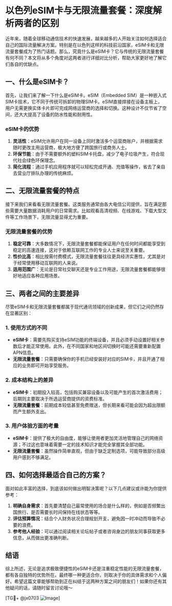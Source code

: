 # 以色列eSIM卡与无限流量套餐：深度解析两者的区别

近年来，随着全球移动通信技术的快速发展，越来越多的人开始关注如何选择适合自己的国际流量解决方案。特别是在以色列这样的科技前沿国家，eSIM卡和无限流量套餐成为了热门话题。那么，究竟什么是eSIM卡？它与传统的无限流量套餐有何不同？本文将从多个角度对这两者进行详细对比分析，帮助大家更好地了解它们各自的优缺点。

## 一、什么是eSIM卡？

首先，让我们来了解一下什么是eSIM卡。eSIM（Embedded SIM）是一种嵌入式SIM卡技术，它不同于传统可拆卸的物理SIM卡。eSIM直接焊接在设备主板上，用户无需更换实体卡片即可完成网络运营商的选择和切换。这种设计不仅节省了空间，还大大提高了设备的防水性能和耐用性。

### eSIM卡的优势

1. **灵活性**：eSIM允许用户在同一设备上同时激活多个运营商账户，并根据需求随时更改主用运营商，极大地方便了跨国旅行或商务人士。
2. **环保节能**：由于不需要额外的塑料SIM卡托盘，减少了电子垃圾产生，符合现代社会绿色环保理念。
3. **简化流程**：通过手机应用程序就可以轻松完成开通、充值等操作，省去了亲自去营业厅排队办理的传统麻烦。

## 二、无限流量套餐的特点

接下来我们来看看无限流量套餐。这类服务通常由各大电信公司提供，旨在满足那些需要大量数据消耗用户的日常需求。比如观看高清视频、在线游戏、下载大型文件等工作场景下，无限流量显得尤为重要。

### 无限流量套餐的优势

1. **稳定可靠**：大多数情况下，无限流量套餐都能保证用户在任何时间都能享受到稳定的高速连接，这对于依赖互联网工作的专业人士来说至关重要。
2. **性价比高**：相比按需付费模式，无限流量套餐往往更具经济实惠性，尤其是对于经常使用移动互联网的人来说。
3. **适用范围广**：无论是日常社交聊天还是专业工作用途，无限流量套餐都能够很好地适应各种应用场景。

## 三、两者之间的主要差异

尽管eSIM卡和无限流量套餐都属于现代通讯领域的创新成果，但它们之间仍然存在显著区别：

### 1. 使用方式的不同

- **eSIM卡**：需要先购买支持eSIM功能的终端设备，并且必须手动设置好相关参数后才能正常使用。此外，在不同国家和地区间切换时可能还需要重新配置APN信息。
- **无限流量套餐**：只需要确保你的手机已经安装好对应的SIM卡，并且开通了相应的业务即可开始享受服务。

### 2. 成本结构上的差异

- **eSIM卡**：初期投入较高，包括购买兼容设备以及可能产生的首次激活费用；后期则主要取决于所选运营商提供的资费标准。
- **无限流量套餐**：前期成本较低甚至免费赠送，但长期来看可能会因为超出限额而产生额外支出。

### 3. 用户体验方面的考量

- **eSIM卡**：提供了极大的自由度，能够让使用者更加灵活地管理自己的网络资源；不过这也意味着需要一定的技术知识才能完全掌握其全部功能。
- **无限流量套餐**：虽然操作简单直观，但由于缺乏定制选项，可能导致部分高级用户感到不够满足。

## 四、如何选择最适合自己的方案？

面对如此丰富的选择，到底该如何做出明智决策呢？以下几点建议或许能为你提供参考：

1. **明确自身需求**：首先要清楚自己最常使用的场合是什么样的，例如是否频繁出国旅行、是否需要长时间保持在线状态等等。
2. **评估预算情况**：结合个人财务状况合理规划开支，避免因一时冲动而导致不必要的浪费。
3. **参考他人经验**：可以通过阅读相关论坛帖子或者咨询身边的朋友同事获取更多信息，从而做出更准确判断。

## 结语

综上所述，无论是追求极致便捷性的eSIM卡还是注重稳定性能的无限流量套餐，都有各自独特的优势所在。最终哪一种更适合你，则取决于你的具体需求和个人偏好。希望这篇文章能够帮助到正在纠结于这两种方案之间的朋友们！如果你还有其他疑问的话，请随时留言讨论哦～

[TG💪+ @jx0703 ![Image](https://github.com/user-attachments/assets/dbca1d08-cadb-493c-b0ec-ad6f7a83f270)]